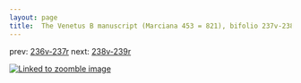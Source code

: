 ```yaml
---
layout: page
title:  The Venetus B manuscript (Marciana 453 = 821), bifolio 237v-238r
---
```


prev: [236v-237r](../236v-237r/) next: [238v-239r](../238v-239r/)



[![Linked to zoomble image](http://www.homermultitext.org/iipsrv?IIIF=/project/homer/pyramidal/deepzoom/hmt/vbbifolio/v1/vb_237v_238r.tif/full/2000,/0/default.jpg)](http://www.homermultitext.org/ict2/?urn=urn:cite2:hmt:vbbifolio.v1:vb_237v_238r)

